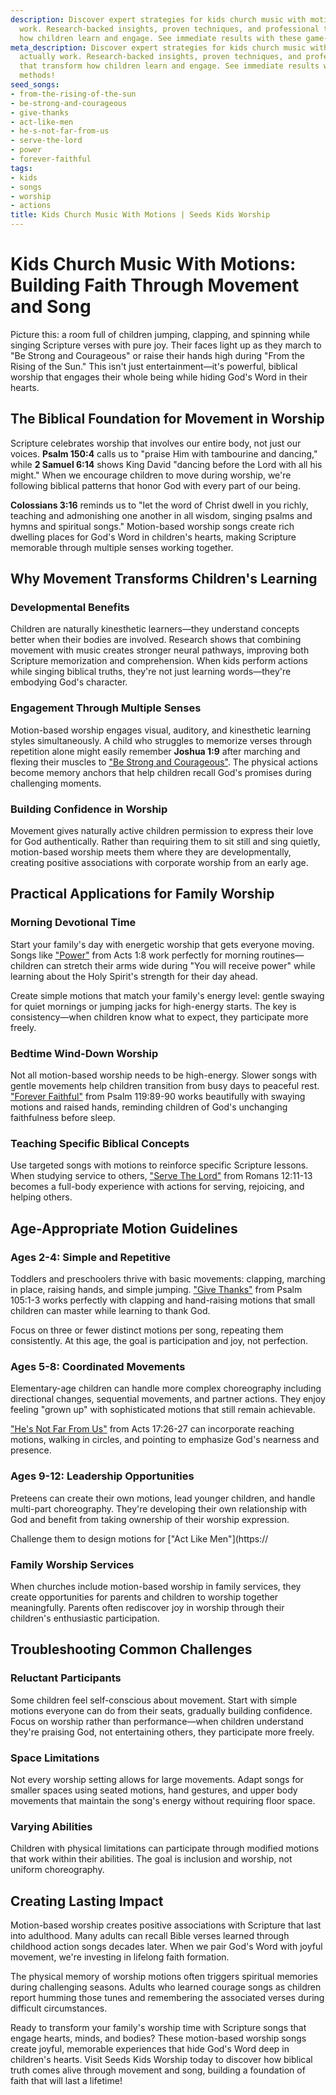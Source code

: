 ```yaml
---
description: Discover expert strategies for kids church music with motions that actually
  work. Research-backed insights, proven techniques, and professional tips that transform
  how children learn and engage. See immediate results with these game-changing methods!
meta_description: Discover expert strategies for kids church music with motions that
  actually work. Research-backed insights, proven techniques, and professional tips
  that transform how children learn and engage. See immediate results with these game-changing
  methods!
seed_songs:
- from-the-rising-of-the-sun
- be-strong-and-courageous
- give-thanks
- act-like-men
- he-s-not-far-from-us
- serve-the-lord
- power
- forever-faithful
tags:
- kids
- songs
- worship
- actions
title: Kids Church Music With Motions | Seeds Kids Worship
---
```

# Kids Church Music With Motions: Building Faith Through Movement and Song

Picture this: a room full of children jumping, clapping, and spinning while singing Scripture verses with pure joy. Their faces light up as they march to "Be Strong and Courageous" or raise their hands high during "From the Rising of the Sun." This isn't just entertainment—it's powerful, biblical worship that engages their whole being while hiding God's Word in their hearts.

## The Biblical Foundation for Movement in Worship

Scripture celebrates worship that involves our entire body, not just our voices. **Psalm 150:4** calls us to "praise Him with tambourine and dancing," while **2 Samuel 6:14** shows King David "dancing before the Lord with all his might." When we encourage children to move during worship, we're following biblical patterns that honor God with every part of our being.

**Colossians 3:16** reminds us to "let the word of Christ dwell in you richly, teaching and admonishing one another in all wisdom, singing psalms and hymns and spiritual songs." Motion-based worship songs create rich dwelling places for God's Word in children's hearts, making Scripture memorable through multiple senses working together.

## Why Movement Transforms Children's Learning

### Developmental Benefits

Children are naturally kinesthetic learners—they understand concepts better when their bodies are involved. Research shows that combining movement with music creates stronger neural pathways, improving both Scripture memorization and comprehension. When kids perform actions while singing biblical truths, they're not just learning words—they're embodying God's character.

### Engagement Through Multiple Senses

Motion-based worship engages visual, auditory, and kinesthetic learning styles simultaneously. A child who struggles to memorize verses through repetition alone might easily remember **Joshua 1:9** after marching and flexing their muscles to ["Be Strong and Courageous"](https://seedskidsworship.com/product/be-strong-and-courageous-joshua-19-2/). The physical actions become memory anchors that help children recall God's promises during challenging moments.

### Building Confidence in Worship

Movement gives naturally active children permission to express their love for God authentically. Rather than requiring them to sit still and sing quietly, motion-based worship meets them where they are developmentally, creating positive associations with corporate worship from an early age.

## Practical Applications for Family Worship

### Morning Devotional Time

Start your family's day with energetic worship that gets everyone moving. Songs like ["Power"](https://seedskidsworship.com/product/power-acts-18/) from Acts 1:8 work perfectly for morning routines—children can stretch their arms wide during "You will receive power" while learning about the Holy Spirit's strength for their day ahead.

Create simple motions that match your family's energy level: gentle swaying for quiet mornings or jumping jacks for high-energy starts. The key is consistency—when children know what to expect, they participate more freely.

### Bedtime Wind-Down Worship

Not all motion-based worship needs to be high-energy. Slower songs with gentle movements help children transition from busy days to peaceful rest. ["Forever Faithful"](https://seedskidsworship.com/product/forever-faithful-psalm-11989-90/) from Psalm 119:89-90 works beautifully with swaying motions and raised hands, reminding children of God's unchanging faithfulness before sleep.

### Teaching Specific Biblical Concepts

Use targeted songs with motions to reinforce specific Scripture lessons. When studying service to others, ["Serve The Lord"](https://seedskidsworship.com/product/serve-the-lord-romans-1211-13-esv/) from Romans 12:11-13 becomes a full-body experience with actions for serving, rejoicing, and helping others.

## Age-Appropriate Motion Guidelines

### Ages 2-4: Simple and Repetitive

Toddlers and preschoolers thrive with basic movements: clapping, marching in place, raising hands, and simple jumping. ["Give Thanks"](https://seedskidsworship.com/product/give-thanks-psalm-1051-3-2/) from Psalm 105:1-3 works perfectly with clapping and hand-raising motions that small children can master while learning to thank God.

Focus on three or fewer distinct motions per song, repeating them consistently. At this age, the goal is participation and joy, not perfection.

### Ages 5-8: Coordinated Movements

Elementary-age children can handle more complex choreography including directional changes, sequential movements, and partner actions. They enjoy feeling "grown up" with sophisticated motions that still remain achievable.

["He's Not Far From Us"](https://seedskidsworship.com/product/hes-not-far-from-us-acts-1726-27-2/) from Acts 17:26-27 can incorporate reaching motions, walking in circles, and pointing to emphasize God's nearness and presence.

### Ages 9-12: Leadership Opportunities

Preteens can create their own motions, lead younger children, and handle multi-part choreography. They're developing their own relationship with God and benefit from taking ownership of their worship expression.

Challenge them to design motions for ["Act Like Men"](https://

### Family Worship Services

When churches include motion-based worship in family services, they create opportunities for parents and children to worship together meaningfully. Parents often rediscover joy in worship through their children's enthusiastic participation.

## Troubleshooting Common Challenges

### Reluctant Participants

Some children feel self-conscious about movement. Start with simple motions everyone can do from their seats, gradually building confidence. Focus on worship rather than performance—when children understand they're praising God, not entertaining others, they participate more freely.

### Space Limitations

Not every worship setting allows for large movements. Adapt songs for smaller spaces using seated motions, hand gestures, and upper body movements that maintain the song's energy without requiring floor space.

### Varying Abilities

Children with physical limitations can participate through modified motions that work within their abilities. The goal is inclusion and worship, not uniform choreography.

## Creating Lasting Impact

Motion-based worship creates positive associations with Scripture that last into adulthood. Many adults can recall Bible verses learned through childhood action songs decades later. When we pair God's Word with joyful movement, we're investing in lifelong faith formation.

The physical memory of worship motions often triggers spiritual memories during challenging seasons. Adults who learned courage songs as children report humming those tunes and remembering the associated verses during difficult circumstances.

Ready to transform your family's worship time with Scripture songs that engage hearts, minds, and bodies? These motion-based worship songs create joyful, memorable experiences that hide God's Word deep in children's hearts. Visit Seeds Kids Worship today to discover how biblical truth comes alive through movement and song, building a foundation of faith that will last a lifetime!

<script type="application/ld+json">
{
  "@context": "https://schema.org",
  "@type": "Article",
  "headline": "Kids Church Music With Motions",
  "author": {
    "@type": "Organization",
    "name": "Seeds Kids Worship"
  },
  "publisher": {
    "@type": "Organization",
    "name": "Seeds Kids Worship",
    "logo": {
      "@type": "ImageObject",
      "url": "https://seedskidsworship.com/logo.png"
    }
  },
  "datePublished": "2025-09-05T11:14:52.833554",
  "dateModified": "2025-09-05T11:14:52.833737",
  "description": "Discover expert strategies for kids church music with motions that actually work. Research-backed insights, proven techniques, and professional tips that transf",
  "mainEntityOfPage": {
    "@type": "WebPage",
    "@id": "https://seedskidsworship.com/activities/kids-church-music-with-motions/"
  }
}
</script>

<script type="application/ld+json">
{
  "@context": "https://schema.org",
  "@type": "Product",
  "name": "From the Rising of the Sun",
  "description": "A worship song about praising God's name from east to west",
  "url": "https://seedskidsworship.com/product/from-the-rising-of-the-sun-psalm-1133-5/",
  "brand": {
    "@type": "Brand",
    "name": "Seeds Kids Worship"
  },
  "category": "Children's Christian Music",
  "album": "Sing God's Word"
}
</script>

<script type="application/ld+json">
{
  "@context": "https://schema.org",
  "@type": "Product",
  "name": "Be Strong and Courageous",
  "description": "Encouraging song about courage and strength knowing God is always with us",
  "url": "https://seedskidsworship.com/product/be-strong-and-courageous-joshua-19-2/",
  "brand": {
    "@type": "Brand",
    "name": "Seeds Kids Worship"
  },
  "category": "Children's Christian Music",
  "album": "I Am With You"
}
</script>

<script type="application/ld+json">
{
  "@context": "https://schema.org",
  "@type": "Product",
  "name": "Give Thanks",
  "description": "Based on Psalm 105:1-5, this song encourages children to give thanks to the Lord, call on His name, make known His deeds and remember the wonders He has done.",
  "url": "https://seedskidsworship.com/product/give-thanks-psalm-1051-3-2/",
  "brand": {
    "@type": "Brand",
    "name": "Seeds Kids Worship"
  },
  "category": "Children's Christian Music",
  "album": "Seeds of Character"
}
</script>

<script type="application/ld+json">
{
  "@context": "https://schema.org",
  "@type": "Product",
  "name": "Act Like Men",
  "description": "Empowering
